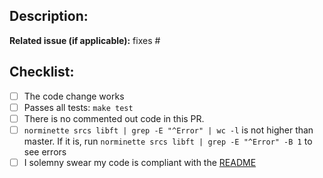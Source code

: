 ## Description:

<!-- PR description goes here -->

**Related issue (if applicable):** fixes #<issue number goes here>

## Checklist:
  - [ ] The code change works
  - [ ] Passes all tests: `make test`
  - [ ] There is no commented out code in this PR.
  - [ ] `norminette srcs libft | grep -E "^Error" | wc -l` is not higher than master. If it is, run `norminette srcs libft | grep -E "^Error" -B 1` to see errors
  - [ ] I solemny swear my code is compliant with the [README][readme-file]

[readme-file]: https://github.com/OscarMulder/codam-42sh/blob/master/README.md
